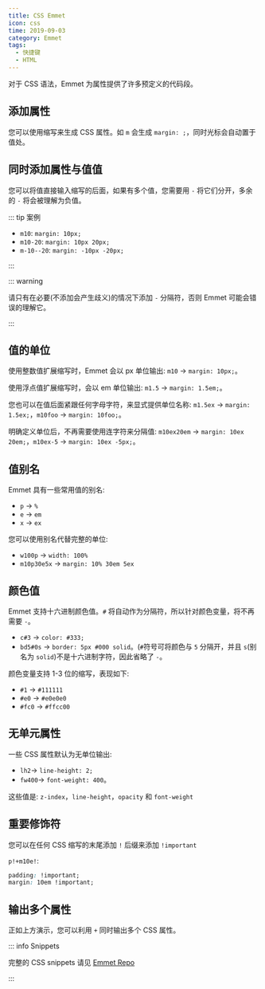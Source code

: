 ```yaml
---
title: CSS Emmet
icon: css
time: 2019-09-03
category: Emmet
tags:
  - 快捷键
  - HTML
---
```


对于 CSS 语法，Emmet 为属性提供了许多预定义的代码段。

## 添加属性

您可以使用缩写来生成 CSS 属性。如 `m` 会生成 `margin: ;`，同时光标会自动置于值处。

## 同时添加属性与值值

您可以将值直接输入缩写的后面，如果有多个值，您需要用 `-` 将它们分开，多余的 `-` 将会被理解为负值。

::: tip 案例

- `m10`: `margin: 10px;`
- `m10-20`: `margin: 10px 20px;`
- `m-10--20`: `margin: -10px -20px;`

:::

::: warning

请只有在必要(不添加会产生歧义)的情况下添加 `-` 分隔符，否则 Emmet 可能会错误的理解它。

:::

## 值的单位

使用整数值扩展缩写时，Emmet 会以 px 单位输出: `m10` → `margin: 10px;`。

使用浮点值扩展缩写时，会以 em 单位输出: `m1.5` → `margin: 1.5em;`。

您也可以在值后面紧跟任何字母字符，来显式提供单位名称: `m1.5ex` → `margin: 1.5ex;`，`m10foo` → `margin: 10foo;`。

明确定义单位后，不再需要使用连字符来分隔值: `m10ex20em` → `margin: 10ex 20em;`，`m10ex-5` → `margin: 10ex -5px;`。

## 值别名

Emmet 具有一些常用值的别名:

- `p` → `%`
- `e` → `em`
- `x` → `ex`

您可以使用别名代替完整的单位:

- `w100p` → `width: 100%`
- `m10p30e5x` → `margin: 10% 30em 5ex`

## 颜色值

Emmet 支持十六进制颜色值。`#` 将自动作为分隔符，所以针对颜色变量，将不再需要 `-`。

- `c#3` → `color: #333;`
- `bd5#0s` → `border: 5px #000 solid`。(`#`符号可将颜色与 `5` 分隔开，并且 `s`(别名为 `solid`)不是十六进制字符，因此省略了 `-`。

颜色变量支持 1-3 位的缩写，表现如下:

- `#1` → `#111111`
- `#e0` → `#e0e0e0`
- `#fc0` → `#ffcc00`

## 无单元属性

一些 CSS 属性默认为无单位输出:

- `lh2`→ `line-height: 2;`
- `fw400`→ `font-weight: 400`。

这些值是: `z-index`，`line-height`，`opacity` 和 `font-weight`

## 重要修饰符

您可以在任何 CSS 缩写的末尾添加 `!` 后缀来添加 `!important`

`p!+m10e!`:

```css
padding: !important;
margin: 10em !important;
```

## 输出多个属性

正如上方演示，您可以利用 `+` 同时输出多个 CSS 属性。

::: info Snippets

完整的 CSS snippets 请见 [Emmet Repo](https://github.com/emmetio/emmet/blob/master/snippets/css.json)

:::
